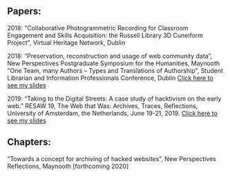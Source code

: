 ## Papers:
2018: "Collaborative Photogrammetric Recording for Classroom Engagement and Skills Acquisition: the Russell Library 3D Cuneiform Project", Virtual Heritage Network, Dublin

2018: “Preservation, reconstruction and usage of web community data”, New Perspectives Postgraduate Symposium for the Humanities, Maynooth
		"One Team, many Authors – Types and Translations of Authorship", Student Librarian and Information Professionals Conference, Dublin [Click here to see my slides](https://mkrzmr.com/SLIP19/Kurzmeier_Pres_SLIP19.pdf) 

2019: “Taking to the Digital Streets: A case study of hacktivism on the early web.” RESAW 19, The Web that Was: Archives, Traces, Reflections, University of Amsterdam, the Netherlands, June 19-21, 2019. [Click here to see my slides](https://mkrzmr.com/home/resaw_pres) 

## Chapters:

“Towards a concept for archiving of hacked websites”, New Perspectives Reflections, Maynooth [forthcoming 2020]
